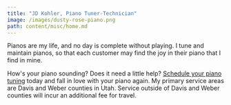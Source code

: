 ```yaml
---
title: "JD Kohler, Piano Tuner-Technician"
image: /images/dusty-rose-piano.png
path: content/misc/home.md
---
```

Pianos are my life, and no day is complete without playing. I tune and maintain pianos, so that each customer may find the joy in their piano that I find in mine.

How's your piano sounding? Does it need a little help? [Schedule your piano tuning](/schedule) today and fall in love with your piano again. My primary service areas are Davis and Weber counties in Utah. Service outside of Davis and Weber counties will incur an additional fee for travel.